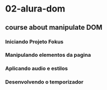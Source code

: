 # 02-alura-dom

## course about manipulate DOM

### Iniciando Projeto Fokus

### Manipulando elementos da pagina

### Aplicando audio e estilos

### Desenvolvendo o temporizador
